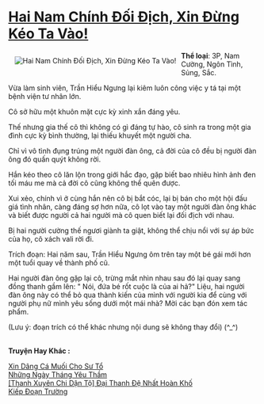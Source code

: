 <a href="https://utruyen.com/hai-nam-chinh-doi-dich-xin-dung-keo-ta-vao/22314/" title="Hai Nam Chính Đối Địch, Xin Đừng Kéo Ta Vào!"><h1>Hai Nam Chính Đối Địch, Xin Đừng Kéo Ta Vào!</h1></a><div style="display:table"><img align="right" style="float: left; padding: 10px;" src="https://utruyen.com/images/story/200x260/hai-nam-chinh-doi-dich-xin-dung-keo-ta-vao.jpg" alt="Hai Nam Chính Đối Địch, Xin Đừng Kéo Ta Vào!"><b>Thể loại</b>: 3P, Nam Cường, Ngôn Tình, Sủng, Sắc. <p></p>Vừa làm sinh viên, Trần Hiểu Ngưng lại kiêm luôn công việc y tá tại một bệnh viện tư nhân lớn.<p></p>Cô sở hữu một khuôn mặt cực kỳ xinh xắn đáng yêu.<p></p>Thế nhưng gia thế cô thì không có gì đáng tự hào, cô sinh ra trong một gia đình cực kỳ bình thường, lại thiếu khuyết một người cha.<p></p>Chỉ vì vô tình đụng trúng một người đàn ông, cả đời của cô đều bị người đàn ông đó quấn quýt không rời.<p></p>Hắn kéo theo cô lăn lộn trong giới hắc đạo, gặp biết bao nhiêu hình ảnh đen tối máu me mà cả đời cô cũng không thể quên được.<p></p>Xui xẻo, chính vì ở cùng hắn nên cô bị bắt cóc, lại bị bán cho một hội đấu giá tình nhân, càng đáng sợ hơn nữa, cô lọt vào tay một người đàn ông khác và biết được người cả hai người mà cô quen biết lại đối địch với nhau.<p></p>Bị hai người cường thế ngươi giành ta giật, không thể chịu nổi với sự áp bức của họ, cô xách vali rời đi.<p></p>Trích đoạn: Hai năm sau, Trần Hiểu Ngưng ôm trên tay một bé gái mới hơn một tuổi quay về thành phố cũ.<p></p>Hai người đàn ông gặp lại cô, trừng mắt nhìn nhau sau đó lại quay sang đồng thanh gầm lên: " Nói, đứa bé rốt cuộc là của ai hả?" Liệu, hai người đàn ông này có thể bỏ qua thành kiến của mình với người kia để cùng với người phụ nữ mình yêu sống dưới một mái nhà? Mời các bạn đón xem tác phẩm.<p></p>(Lưu ý: đoạn trích có thể khác nhưng nội dung sẽ không thay đổi) (^_^)</div><p><br><b>Truyện Hay Khác :</b></p><a href="https://utruyen.com/xin-dang-ca-muoi-cho-su-to/22050/" alt="Xin Dâng Cá Muối Cho Sư Tổ">Xin Dâng Cá Muối Cho Sư Tổ</a><br/><a href="https://github.com/quanluxury/dammy/tree/master/truyenhay/22892/" alt="Những Ngày Tháng Yêu Thầm">Những Ngày Tháng Yêu Thầm</a><br/><a href="https://github.com/quanluxury/ngontinh_sac/tree/master/truyenhay/18324/" alt="[Thanh Xuyên Chi Dận Tộ] Đại Thanh Đệ Nhất Hoàn Khố">[Thanh Xuyên Chi Dận Tộ] Đại Thanh Đệ Nhất Hoàn Khố</a><br/><a href="https://github.com/quanluxury/dammy/tree/master/truyenhay/22982/" alt="Kiếp Đoạn Trường">Kiếp Đoạn Trường</a><br/>